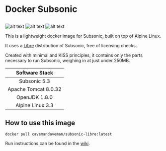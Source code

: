 # Docker Subsonic

## 

![alt text][docker] ![alt text][alpine] ![alt text][subsonic]

This is a lightweight docker image for Subsonic, built on top of Alpine Linux.

It uses a [Libre] distribution of Subsonic, free of licensing checks.

Created with minimal and KISS principles, it contains only the parts necessary to run Subsonic, weighing in at just under 250MB.

| Software Stack       |
| :------------------: |
| Subsonic 5.3         |
| Apache Tomcat 8.0.32 |
| OpenJDK 1.8.0        |
| Alpine Linux 3.3     |


## How to use this image

```
docker pull cavemandaveman/subsonic-libre:latest
```

Run instructions can be found in the [wiki].


[docker]: http://i.imgur.com/UaMaGdW.png "Docker"
[alpine]: http://i.imgur.com/zzi5aY0.png "Alpine"
[subsonic]: http://i.imgur.com/AhNrCFS.png "Subsonic"
[Libre]: https://github.com/EugeneKay/subsonic
[wiki]: https://github.com/cavemandaveman/docker-subsonic/wiki/Running-the-Image
